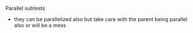Parallel subtests
- they can be parallelized also but take care with the parent being parallel also or will be a mess
